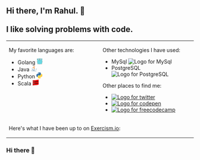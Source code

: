 ## Hi there, I'm Rahul. 👋<br/><br/>I like solving problems with code.

<table><tr><td valign="top" width="50%">

My favorite languages are:

- Golang <img src="https://github.com/rahulkhairwar/rahulkhairwar/blob/master/images/go-seeklogo.com.svg" alt="Logo for Golang" width="16px" height="16px">
- Java <img src="https://github.com/rahulkhairwar/rahulkhairwar/blob/master/images/java-seeklogo.com.svg" alt="Logo for Java" width="16px" height="16px">
- Python <img src="https://github.com/rahulkhairwar/rahulkhairwar/blob/master/images/Python_logo_icon.png" alt="Logo for Python" width="16px" height="16px">
- Scala <img src="https://github.com/rahulkhairwar/rahulkhairwar/blob/master/images/scala-seeklogo.com.svg" alt="Logo for Scala" width="16px" height="16px">

</td><td valign="top" width="50%">

Other technologies I have used:

- MySql <img src="" alt="Logo for MySql" width="16px" height="16px">
- PostgreSQL <img src="" alt="Logo for PostgreSQL" width="16px" height="16px">

Other places to find me:

- <a href=""><img src="" alt="Logo for twitter" width="16px" height="16px"></a>
- <a href=""><img src="" alt="Logo for codepen" width="16px" height="16px"></a>
- <a href=""><img src="" alt="Logo for freecodecamp" width="16px" height="16px"></a>

</td></tr><tr><td colspan="2" valign="top" width="50%">

Here's what I have been up to on [Exercism.io](https://exercism.io)&#58;


</td></tr></table>


### Hi there 👋

<!--
**rahulkhairwar/rahulkhairwar** is a ✨ _special_ ✨ repository because its `README.md` (this file) appears on your GitHub profile.

Here are some ideas to get you started:

- 🔭 I’m currently working on ...
- 🌱 I’m currently learning ...
- 👯 I’m looking to collaborate on ...
- 🤔 I’m looking for help with ...
- 💬 Ask me about ...
- 📫 How to reach me: ...
- 😄 Pronouns: ...
- ⚡ Fun fact: ...
-->
